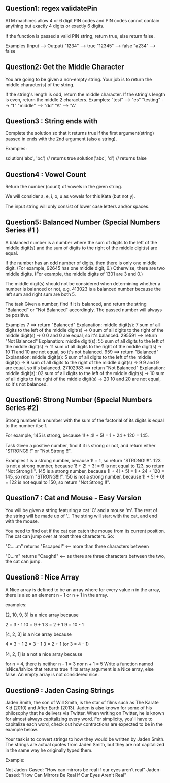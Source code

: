 ## Question1: regex validatePin

ATM machines allow 4 or 6 digit PIN codes and PIN codes cannot contain anything but exactly 4 digits or exactly 6 digits.

If the function is passed a valid PIN string, return true, else return false.

Examples (Input --> Output)
"1234" --> true
"12345" --> false
"a234" --> false

## Question2: Get the Middle Character

You are going to be given a non-empty string. Your job is to return the middle character(s) of the string.

If the string's length is odd, return the middle character.
If the string's length is even, return the middle 2 characters.
Examples:
"test" --> "es"
"testing" --> "t"
"middle" --> "dd"
"A" --> "A"

## Question3 : String ends with

Complete the solution so that it returns true if the first argument(string) passed in ends with the 2nd argument (also a string).

Examples:

solution('abc', 'bc') // returns true
solution('abc', 'd') // returns false

## Question4 : Vowel Count

Return the number (count) of vowels in the given string.

We will consider a, e, i, o, u as vowels for this Kata (but not y).

The input string will only consist of lower case letters and/or spaces.

## Question5: Balanced Number (Special Numbers Series #1 )

A balanced number is a number where the sum of digits to the left of the middle digit(s) and the sum of digits to the right of the middle digit(s) are equal.

If the number has an odd number of digits, then there is only one middle digit. (For example, 92645 has one middle digit, 6.) Otherwise, there are two middle digits. (For example, the middle digits of 1301 are 3 and 0.)

The middle digit(s) should not be considered when determining whether a number is balanced or not, e.g. 413023 is a balanced number because the left sum and right sum are both 5.

The task
Given a number, find if it is balanced, and return the string "Balanced" or "Not Balanced" accordingly. The passed number will always be positive.

Examples
7 ==> return "Balanced"
Explanation:
middle digit(s): 7
sum of all digits to the left of the middle digit(s) -> 0
sum of all digits to the right of the middle digit(s) -> 0
0 and 0 are equal, so it's balanced.
295591 ==> return "Not Balanced"
Explanation:
middle digit(s): 55
sum of all digits to the left of the middle digit(s) -> 11
sum of all digits to the right of the middle digit(s) -> 10
11 and 10 are not equal, so it's not balanced.
959 ==> return "Balanced"
Explanation:
middle digit(s): 5
sum of all digits to the left of the middle digit(s) -> 9
sum of all digits to the right of the middle digit(s) -> 9
9 and 9 are equal, so it's balanced.
27102983 ==> return "Not Balanced"
Explanation:
middle digit(s): 02
sum of all digits to the left of the middle digit(s) -> 10
sum of all digits to the right of the middle digit(s) -> 20
10 and 20 are not equal, so it's not balanced.

## Question6: Strong Number (Special Numbers Series #2)

Strong number is a number with the sum of the factorial of its digits is equal to the number itself.

For example, 145 is strong, because 1! + 4! + 5! = 1 + 24 + 120 = 145.

Task
Given a positive number, find if it is strong or not, and return either "STRONG!!!!" or "Not Strong !!".

Examples
1 is a strong number, because 1! = 1, so return "STRONG!!!!".
123 is not a strong number, because 1! + 2! + 3! = 9 is not equal to 123, so return "Not Strong !!".
145 is a strong number, because 1! + 4! + 5! = 1 + 24 + 120 = 145, so return "STRONG!!!!".
150 is not a strong number, because 1! + 5! + 0! = 122 is not equal to 150, so return "Not Strong !!".

## Question7 : Cat and Mouse - Easy Version

You will be given a string featuring a cat 'C' and a mouse 'm'. The rest of the string will be made up of '.'. The string will start with the cat, and end with the mouse.

You need to find out if the cat can catch the mouse from its current position. The cat can jump over at most three characters. So:

"C.....m" returns "Escaped!" <-- more than three characters between

"C...m" returns "Caught!" <-- as there are three characters between the two, the cat can jump.

## Question8 : Nice Array

A Nice array is defined to be an array where for every value n in the array, there is also an element n - 1 or n + 1 in the array.

examples:

[2, 10, 9, 3] is a nice array because

2 = 3 - 1
10 = 9 + 1
3 = 2 + 1
9 = 10 - 1

[4, 2, 3] is a nice array because

4 = 3 + 1
2 = 3 - 1
3 = 2 + 1 (or 3 = 4 - 1)

[4, 2, 1] is a not a nice array because

for n = 4, there is neither n - 1 = 3 nor n + 1 = 5
Write a function named isNice/IsNice that returns true if its array argument is a Nice array, else false. An empty array is not considered nice.

## Question9 : Jaden Casing Strings

Jaden Smith, the son of Will Smith, is the star of films such as The Karate Kid (2010) and After Earth (2013). Jaden is also known for some of his philosophy that he delivers via Twitter. When writing on Twitter, he is known for almost always capitalizing every word. For simplicity, you'll have to capitalize each word, check out how contractions are expected to be in the example below.

Your task is to convert strings to how they would be written by Jaden Smith. The strings are actual quotes from Jaden Smith, but they are not capitalized in the same way he originally typed them.

Example:

Not Jaden-Cased: "How can mirrors be real if our eyes aren't real"
Jaden-Cased: "How Can Mirrors Be Real If Our Eyes Aren't Real"
